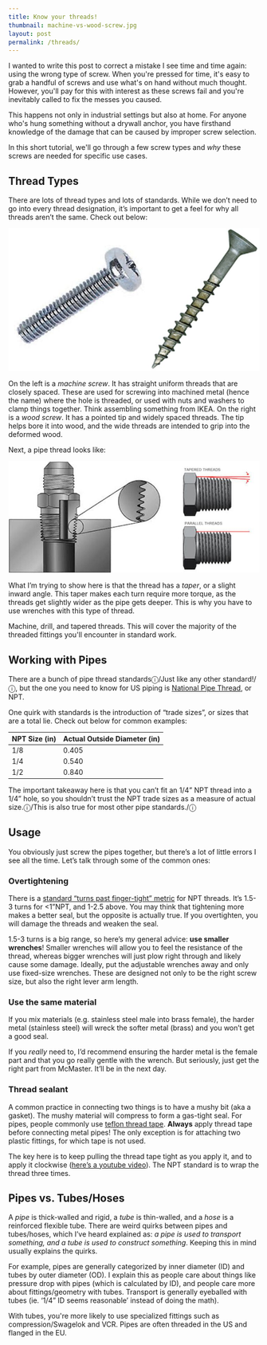 ```yaml
---
title: Know your threads!
thumbnail: machine-vs-wood-screw.jpg
layout: post
permalink: /threads/
---
```


I wanted to write this post to correct a mistake I see time and time again: using the wrong type of screw. When you're pressed for time, it's easy to grab a handful of screws and use what's on hand without much thought. However, you'll pay for this with interest as these screws fail and you're inevitably called to fix the messes you caused.

This happens not only in industrial settings but also at home. For anyone who's hung something without a drywall anchor, you have firsthand knowledge of the damage that can be caused by improper screw selection.

In this short tutorial, we'll go through a few screw types and *why* these screws are needed for specific use cases.

## Thread Types

There are lots of thread types and lots of standards. While we don’t need to go into every thread designation, it’s important to get a feel for why all threads aren’t the same. Check out below:

![](/assets/2017-03-27-threads/machine-vs-wood-screw.jpg)

On the left is a *machine screw*. It has straight uniform threads that are closely spaced. These are used for screwing into machined metal (hence the name) where the hole is threaded, or used with nuts and washers to clamp things together. Think assembling something from IKEA. On the right is a *wood screw*. It has a pointed tip and widely spaced threads. The tip helps bore it into wood, and the wide threads are intended to grip into the deformed wood.

Next, a pipe thread looks like:

![](/assets/2017-03-27-threads/tapered-thread.jpg)

What I’m trying to show here is that the thread has a *taper*, or a slight inward angle. This taper makes each turn require more torque, as the threads get slightly wider as the pipe gets deeper. This is why you have to use wrenches with this type of thread.

Machine, drill, and tapered threads. This will cover the majority of the threaded fittings you'll encounter in standard work.

## Working with Pipes

There are a bunch of pipe thread standardsⓘ/Just like any other standard!/ⓘ, but the one you need to know for US piping is [National Pipe Thread](https://en.wikipedia.org/wiki/National_pipe_thread), or NPT.

One quirk with standards is the introduction of “trade sizes”, or sizes that are a total lie. Check out below for common examples:

| NPT Size (in)| Actual Outside Diameter (in) |
| - | - |
| 1/8 | 0.405 |
| 1/4 | 0.540 |
| 1/2 | 0.840 |

The important takeaway here is that you can’t fit an 1/4” NPT thread into a 1/4” hole, so you shouldn’t trust the NPT trade sizes as a measure of actual size.ⓘ/This is also true for most other pipe standards./ⓘ

## Usage

You obviously just screw the pipes together, but there’s a lot of little errors I see all the time. Let’s talk through some of the common ones:

### Overtightening

There is a [standard “turns past finger-tight” metric](https://www.surpluscenter.com/images/techhelp/NPT.pdf) for NPT threads. It’s 1.5-3 turns for <1”NPT, and 1-2.5 above. You may think that tightening more makes a better seal, but the opposite is actually true. If you overtighten, you will damage the threads and weaken the seal.

1.5-3 turns is a big range, so here’s my general advice: **use smaller wrenches**! Smaller wrenches will allow you to feel the resistance of the thread, whereas bigger wrenches will just plow right through and likely cause some damage. Ideally, put the adjustable wrenches away and only use fixed-size wrenches. These are designed not only to be the right screw size, but also the right lever arm length.

### Use the same material

If you mix materials (e.g. stainless steel male into brass female), the harder metal (stainless steel) will wreck the softer metal (brass) and you won’t get a good seal.

If you *really* need to, I’d recommend ensuring the harder metal is the female part and that you go really gentle with the wrench. But seriously, just get the right part from McMaster. It’ll be in the next day.

### Thread sealant

A common practice in connecting two things is to have a mushy bit (aka a gasket). The mushy material will compress to form a gas-tight seal. For pipes, people commonly use [teflon thread tape](https://en.wikipedia.org/wiki/Thread_seal_tape). **Always** apply thread tape before connecting metal pipes!  The only exception is for attaching two plastic fittings, for which tape is not used.

The key here is to keep pulling the thread tape tight as you apply it, and to apply it clockwise ([here’s a youtube video](https://www.youtube.com/watch?v=65i2vGWi3AE)). The NPT standard is to wrap the thread three times.

## Pipes vs. Tubes/Hoses

A *pipe* is thick-walled and rigid, a *tube* is thin-walled, and a *hose* is a reinforced flexible tube. There are weird quirks between pipes and tubes/hoses, which I’ve heard explained as: *a pipe is used to transport something, and a tube is used to construct something*. Keeping this in mind usually explains the quirks.

For example, pipes are generally categorized by inner diameter (ID) and tubes by outer diameter (OD). I explain this as people care about things like pressure drop with pipes (which is calculated by ID), and people care more about fittings/geometry with tubes. Transport is generally eyeballed with tubes (ie. ‘1/4” ID seems reasonable’ instead of doing the math).

With tubes, you're more likely to use specialized fittings such as compression/Swagelok and VCR. Pipes are often threaded in the US and flanged in the EU.
